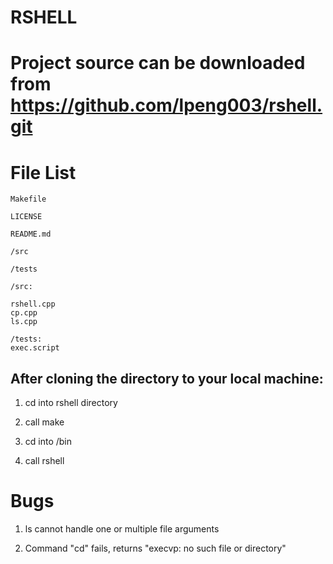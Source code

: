RSHELL
===
Project source can be downloaded from https://github.com/lpeng003/rshell.git
===

File List
===
```
Makefile

LICENSE

README.md

/src

/tests
```
```
/src:

rshell.cpp
cp.cpp
ls.cpp
```
```
/tests:
exec.script

```
After cloning the directory to your local machine:
---

1. cd into rshell directory

2. call make

3. cd into /bin

4. call rshell

Bugs
===
1. ls cannot handle one or multiple file arguments 

2. Command "cd" fails, returns "execvp: no such file or directory"
